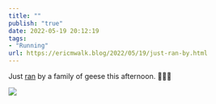 ```yaml
---
title: ""
publish: "true"
date: 2022-05-19 20:12:19
tags:
- "Running"
url: https://ericmwalk.blog/2022/05/19/just-ran-by.html
---
```

Just [ran](http://www.strava.com/activities/7171271459) by a family of geese this afternoon. 🏃🏻‍♂️


![](https://ericmwalk.blog/uploads/2022/b809885768.jpg)